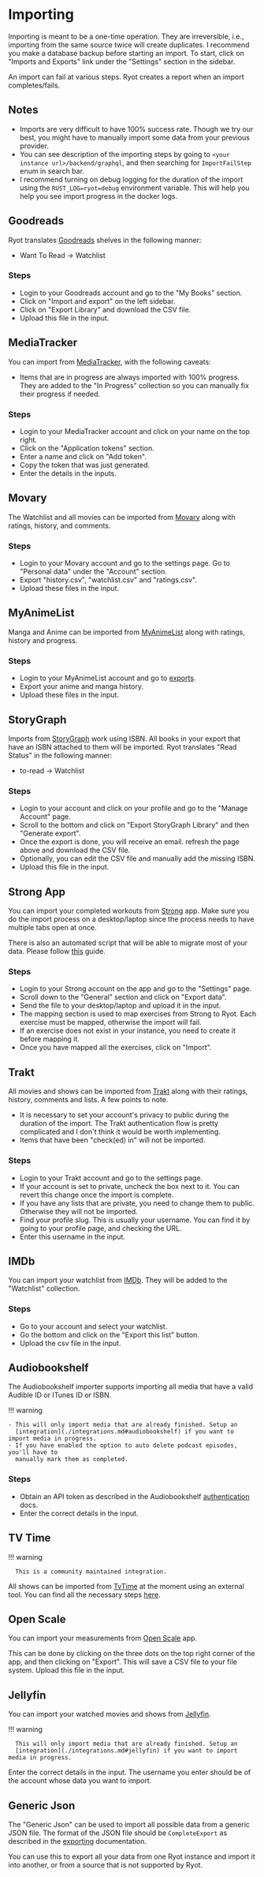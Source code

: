 # Importing

Importing is meant to be a one-time operation. They are irreversible, i.e., importing from
the same source twice will create duplicates. I recommend you make a database backup before
starting an import. To start, click on "Imports and Exports" link under the "Settings"
section in the sidebar.

An import can fail at various steps. Ryot creates a report when an import completes/fails.

## Notes

- Imports are very difficult to have 100% success rate. Though we try our best,
  you might have to manually import some data from your previous provider.
- You can see description of the importing steps by going to `<your instance
  url>/backend/graphql`, and then searching for `ImportFailStep` enum in search bar.
- I recommend turning on debug logging for the duration of the import using the
  `RUST_LOG=ryot=debug` environment variable. This will help you help you see import
  progress in the docker logs.

## Goodreads

Ryot translates [Goodreads](https://www.goodreads.com/) shelves in the
following manner:

- Want To Read -> Watchlist

### Steps

- Login to your Goodreads account and go to the "My Books" section.
- Click on "Import and export" on the left sidebar.
- Click on "Export Library" and download the CSV file.
- Upload this file in the input.

## MediaTracker

You can import from [MediaTracker](https://github.com/bonukai/MediaTracker), with
the following caveats:

- Items that are in progress are always imported with 100% progress. They are
  added to the "In Progress" collection so you can manually fix their progress
  if needed.

### Steps

- Login to your MediaTracker account and click on your name on the top right.
- Click on the "Application tokens" section.
- Enter a name and click on "Add token".
- Copy the token that was just generated.
- Enter the details in the inputs.

## Movary

The Watchlist and all movies can be imported from [Movary](https://movary.org)
along with ratings, history, and comments.

### Steps

- Login to your Movary account and go to the settings page. Go to "Personal data"
  under the "Account" section.
- Export "history.csv", "watchlist.csv" and "ratings.csv".
- Upload these files in the input.

## MyAnimeList

Manga and Anime can be imported from [MyAnimeList](https://myanimelist.net)
along with ratings, history and progress.

### Steps

- Login to your MyAnimeList account and go to
  [exports](http://myanimelist.net/panel.php?go=export).
- Export your anime and manga history.
- Upload these files in the input.

## StoryGraph

Imports from [StoryGraph](https://thestorygraph.com) work using ISBN. All books
in your export that have an ISBN attached to them will be imported. Ryot
translates "Read Status" in the following manner:

- to-read -> Watchlist

### Steps

- Login to your account and click on your profile and go to the "Manage Account"
  page.
- Scroll to the bottom and click on "Export StoryGraph Library" and then
  "Generate export".
- Once the export is done, you will receive an email. refresh the page above and
  download the CSV file.
- Optionally, you can edit the CSV file and manually add the missing ISBN.
- Upload this file in the input.

## Strong App

You can import your completed workouts from [Strong](https://www.strong.app/) app. Make sure
you do the import process on a desktop/laptop since the process needs to have multiple tabs
open at once.

There is also an automated script that will be able to migrate most of your data. Please
follow [this](https://gist.github.com/IgnisDa/c21c28dd83571ca07f1a7a824b5e8139?permalink_comment_id=4725066#gistcomment-4725066)
guide.

### Steps

- Login to your Strong account on the app and go to the "Settings" page.
- Scroll down to the "General" section and click on "Export data".
- Send the file to your desktop/laptop and upload it in the input.
- The mapping section is used to map exercises from Strong to Ryot. Each exercise must be
  mapped, otherwise the import will fail.
- If an exercise does not exist in your instance, you need to create it before mapping it.
- Once you have mapped all the exercises, click on "Import".

## Trakt

All movies and shows can be imported from [Trakt](https://trakt.tv) along with
their ratings, history, comments and lists. A few points to note.

- It is necessary to set your account's privacy to public during the
  duration of the import. The Trakt authentication flow is pretty complicated
  and I don't think it would be worth implementing.
- Items that have been "check(ed) in" will not be imported.

### Steps

- Login to your Trakt account and go to the settings page.
- If your account is set to private, uncheck the box next to it. You can revert
  this change once the import is complete.
- If you have any lists that are private, you need to change them to public.
  Otherwise they will not be imported.
- Find your profile slug. This is usually your username. You can find it by
  going to your profile page, and checking the URL.
- Enter this username in the input.

## IMDb

You can import your watchlist from [IMDb](https://www.imdb.com). They will be added to
the "Watchlist" collection.

### Steps

- Go to your account and select your watchlist.
- Go the bottom and click on the "Export this list" button.
- Upload the csv file in the input.

## Audiobookshelf

The Audiobookshelf importer supports importing all media that have a valid Audible ID or
ITunes ID or ISBN.

!!! warning

    - This will only import media that are already finished. Setup an
      [integration](./integrations.md#audiobookshelf) if you want to import media in progress.
    - If you have enabled the option to auto delete podcast episodes, you'll have to
      manually mark them as completed.

### Steps

- Obtain an API token as described in the Audiobookshelf
  [authentication](https://api.audiobookshelf.org/#authentication) docs.
- Enter the correct details in the input.

## TV Time

!!! warning

      This is a community maintained integration.

All shows can be imported from [TvTime](https://tvtime.com/) at the moment using an external
tool. You can find all the necessary steps [here](https://github.com/SirMartin/TvTimeToRyot).

## Open Scale

You can import your measurements from [Open Scale](https://github.com/oliexdev/openScale)
app.

This can be done by clicking on the three dots on the top right corner of the app, and then
clicking on "Export". This will save a CSV file to your file system. Upload this file in
the input.

## Jellyfin

You can import your watched movies and shows from [Jellyfin](https://jellyfin.org).

!!! warning

      This will only import media that are already finished. Setup an
      [integration](./integrations.md#jellyfin) if you want to import media in progress.

Enter the correct details in the input. The username you enter should be of the account
whose data you want to import.

## Generic Json

The "Generic Json" can be used to import all possible data from a generic JSON file. The
format of the JSON file should be `CompleteExport` as described in the
[exporting](guides/exporting.md#type-definition) documentation.

You can use this to export all your data from one Ryot instance and import it into another,
or from a source that is not supported by Ryot.

